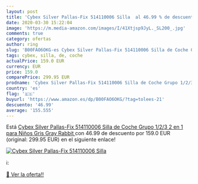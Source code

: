 ```yaml
---
layout: post
title: 'Cybex Silver Pallas-Fix 514110006 Silla  al 46.99 % de descuento'
date: 2020-03-30 15:22:04
image: 'https://m.media-amazon.com/images/I/41Xtjsp9JyL._SL200_.jpg'
comments: true
category: ofertas
author: ring
slug: 'B00FAO6OKG-es Cybex Silver Pallas-Fix 514110006 Silla de Coche Grupo...'
tags: cybex, silla, de, coche
actualPrice: 159.0 EUR
currency: EUR
price: 159.0
comparePrice: 299.95 EUR
prodname: 'Cybex Silver Pallas-Fix 514110006 Silla de Coche Grupo 1/2/3  2 en 1  para Niños  Gris  Gray Rabbit '
country: 'es'
flag: '🇪🇸'
buyurl: 'https://www.amazon.es/dp/B00FAO6OKG/?tag=tolees-21'
descuento: '46.99'
average: '155.555'
---
```


Está [Cybex Silver Pallas-Fix 514110006 Silla de Coche Grupo 1/2/3  2 en 1  para Niños  Gris  Gray Rabbit ](https://www.amazon.es/dp/B00FAO6OKG/?tag=tolees-21) con 46.99 de descuento por 159.0 EUR (original: 299.95 EUR) en el siguiente enlace!

[![Cybex Silver Pallas-Fix 514110006 Silla ](https://m.media-amazon.com/images/I/41Xtjsp9JyL._SL200_.jpg)](https://www.amazon.es/dp/B00FAO6OKG/?tag=tolees-21)

ℹ️:


[🛒 Ver la oferta!!](https://www.amazon.es/dp/B00FAO6OKG/?tag=tolees-21)
